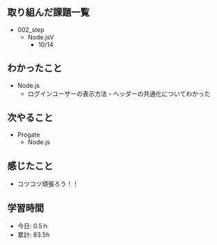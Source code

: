 ## 取り組んだ課題一覧
- 002_step
  - Node.jsⅤ
    - 10/14
   
## わかったこと
- Node.js
  - ログインユーザーの表示方法・ヘッダーの共通化についてわかった
 
## 次やること
- Progate
  - Node.js
    
## 感じたこと
- コツコツ頑張ろう！！
  
## 学習時間
- 今日: 0.5ｈ
- 累計: 83.5h

